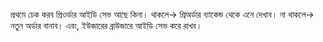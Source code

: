 প্রথমে চেক করব প্রিওর্ডার আইডি সেভ আছে কিনা।
থাকলে-> প্রিঅর্ডার ব্যাকেন্ড থেকে এনে দেখাব।
না থাকলে-> নতুন অর্ডার বানাব। এবং, ইউজারের ব্রাউজারে আইডি সেভ করে রাখব।

